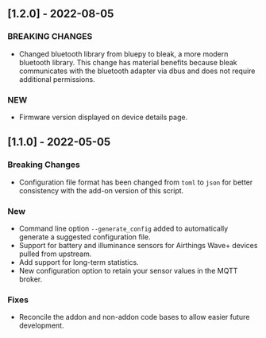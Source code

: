 ## [1.2.0] - 2022-08-05

### BREAKING CHANGES
* Changed bluetooth library from bluepy to bleak, a more modern bluetooth library. This change has material
benefits because bleak communicates with the bluetooth adapter via dbus and does not require additional permissions.

### NEW
* Firmware version displayed on device details page.

## [1.1.0] - 2022-05-05
### Breaking Changes
* Configuration file format has been changed from `toml` to `json` for better consistency with the add-on version of this script.

### New
* Command line option `--generate_config` added to automatically generate a suggested configuration file.
* Support for battery and illuminance sensors for Airthings Wave+ devices pulled from upstream.
* Add support for long-term statistics.
* New configuration option to retain your sensor values in the MQTT broker.

### Fixes
* Reconcile the addon and non-addon code bases to allow easier future development.


